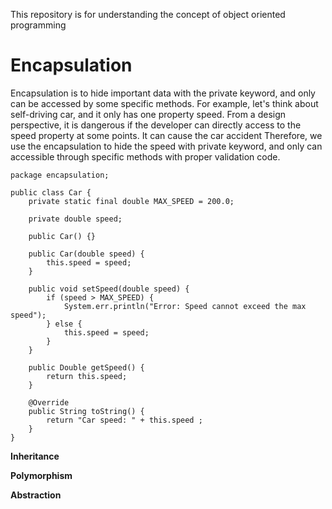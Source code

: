 This repository is for understanding the concept of object oriented programming 

# **Encapsulation** 
Encapsulation is to hide important data with the private keyword, and only can be accessed by some specific methods. 
For example, let's think about self-driving car, and it only has one property speed. From a design perspective, it is 
dangerous if the developer can directly access to the speed property at some points. It can cause the car accident 
Therefore, we use the encapsulation to hide the speed with private keyword, and only can accessible through specific methods 
with proper validation code. 

```
package encapsulation;

public class Car {
    private static final double MAX_SPEED = 200.0; 

    private double speed; 

    public Car() {}

    public Car(double speed) {
        this.speed = speed; 
    }

    public void setSpeed(double speed) {
        if (speed > MAX_SPEED) {
            System.err.println("Error: Speed cannot exceed the max speed"); 
        } else {
            this.speed = speed; 
        }
    }

    public Double getSpeed() {
        return this.speed; 
    }

    @Override
    public String toString() {
        return "Car speed: " + this.speed ;
    }
}

```

**Inheritance**

**Polymorphism**

**Abstraction**

